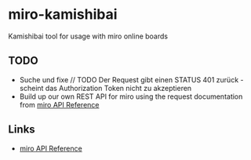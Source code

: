# miro-kamishibai
Kamishibai tool for usage with miro online boards

## TODO

- Suche und fixe // TODO Der Request gibt einen STATUS 401 zurück - scheint das Authorization Token nicht zu akzeptieren
- Build up our own REST API for miro using the request documentation from [miro API Reference](https://developers.miro.com/reference/introduction)

## Links

- [miro API Reference](https://developers.miro.com/reference/introduction)

